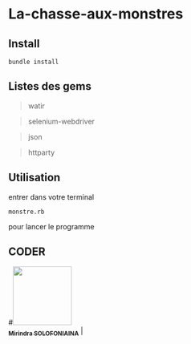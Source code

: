 # La-chasse-aux-monstres

## Install
```
bundle install
```

## Listes des gems


>watir

>selenium-webdriver

>json

>httparty

## Utilisation

entrer dans votre terminal 
```
monstre.rb
```
pour lancer le programme

## CODER

#[<img src="https://avatars3.githubusercontent.com/u/35838502?s=460&amp" width="117px;"/><br /><sub><b>Mirindra SOLOFONIAINA</b></sub>](https://github.com/Mirindras) | 
